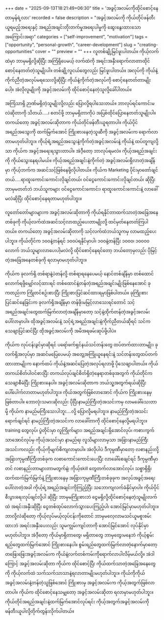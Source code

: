 +++
date = "2025-09-13T18:21:49+06:30"
title = 'အခွင့်အလမ်းကိုထိုင်စောင့်နေတာမှန်ရဲ့လား'
recorded = false
description = "အခွင့်အလမ်းကို ကိုယ်တိုင်ဖန်တီးယူရမည့်အရေးနှင့် အရည်အချင်းတိုးတက်မှုအရေးပါမှုကို ဆွေးနွေးထားသောအကြောင်းအရာ"
categories = ["self-improvement", "motivation"]
tags = ["opportunity", "personal-growth", "career-development"]
slug = "creating-opportunities"
cover = ""
preview = ""
+++
လူတစ်ချို့မြင်ဖူးပါတယ်။ ကိုယ့်လက်ထဲမှာ ဘာမှမရှိလို့ဆိုပြီး အကြံရှိပေမယ့် လက်ထဲကို အရင်းအနှီးရောက်လာတာထိုင်စောင့်နေတတ်တဲ့သူမျိုးပါ။ တစ်ချို့လူငယ်တွေလည်း မြင်ဖူးပါတယ်။ အလုပ်ကို ကိုယ်နဲ့ကိုက်ညီတဲ့အလုပ်မရသေးလို့ဆိုပြီး ကိုယ်နဲ့ကိုက်တဲ့အလုပ်ကို စောင့်နေတတ်တာမျိုးပေါ့။ အဲလိုလူမျိုးကို အခွင့်အလမ်းကို ထိုင်စောင့်နေတဲ့သူလို့ခေါ်ပါတယ်။

အကြံသာရှိ ဉာဏ်မရှိတဲ့သူမျိုးလို့လည်း ပြောလို့ရပါသေးတယ်။ ဘာလုပ်ရင်ကောင်းမလဲဆိုတာကို သိတယ်…..၊ စတင်ဖို့ ဘာမှမရှိတာကိုပဲ အပြစ်ထိုင်ပြောနေတတ်သူမျိုးပါ။ တကယ်တော့ အခွင့်အလမ်းဆိုတာက ကိုယ်တိုင်ဖန်တီးယူရတာပါ။ ကိုယ်ပိုင်အရည်အသွေးကို ထက်မြက်အောင် ကြိုးစားနေတဲ့သူဆီကို အခွင့်အလမ်းက ရောက်လာတာမဟုတ်ပါဘူး။ ကိုယ့်ရဲ့အရည်အသွေးနဲ့ကိုက်တဲ့အခွင့်အလမ်းနဲ့ ကိုယ်နဲ့ ထပ်တူကျလို့သာ ကိုယ်က အခွင့်အရေးရသွားတာပါ။ အဲဒီ့တော့ ဘာလုပ်ရမလဲ။ ကိုယ့်အရည်အချင်းကို ကိုယ်သွေးနေရပါမယ်။ ကိုယ့်အရည်အချင်းနဲ့ကိုက်တဲ့ အခွင့်အလမ်းရှိလာတဲ့အချိန်မှာ ကိုယ့်ဘက်က အဆင်သင့်ဖြစ်နေဖို့လိုပါတယ်။
ကိုယ်က Marketing ပိုင်းမှာတော်ချင်တယ်…..ရာထူးကောင်းကောင်းလိုချင်တယ်၊ ဝင်ငွေကောင်းကောင်းလိုချင်တယ်၊ ဆိုပြီး ဘာမှမတတ်ဘဲ ဘယ်သူကများ ဝင်ငွေကောင်းကောင်း၊ ရာထူးကောင်းကောင်းနဲ့ လာခေါ်မလဲဆိုပြီး ထိုင်စောင့်နေရတာမဟုတ်ပါဘူး။

လူတော်တော်များများက အခွင့်အလမ်းဆိုတာကို ကိုယ်ရနိုင်တာထက်သာတဲ့အခြေအနေတစ်ခုကို ကိုယ့်လက်ထဲအဆင်သင့်လာထည့်ပေးတာမျိုးလို့ ထင်မှတ်နေတတ်ကြပါတယ်။
တကယ်တော့ အခွင့်အလမ်းဆိုတာကို သင့်လက်ထဲဘယ်သူကမှ လာမထည့်ပေးပါဘူး။ ကိုယ်တိုင်က ၁၀၀နဲ့တန်ရင် ၁၀၀ပဲရနိုင်မှာပါ၊ ၁၀၀နဲ့တန်ပြီး ၁၀၀၀၊ ၁၀၀၀၀ လောက် ဘယ်သူများလာပေးပါ့မလဲလို့ ထိုင်စောင့်နေရင်တော့ ဘယ်တော့မှလည်း ပိုမြင့်တဲ့အခြေအနေတစ်ခုကို ရလာမှာမဟုတ်ပါဘူး။

ကိုယ်က ခုလက်ရှိ တစ်ရာနဲ့ပဲတန်လို့ တစ်ရာရနေပေမယ့် နောင်တစ်ချိန်မှာ တစ်ထောင်လောက်ရဖို့မျှော်လင့်ထားရင် တစ်ထောင်နဲ့တန်တဲ့အရည်အချင်းမျိုးဖြစ်နေအောင် ခုကတည်းက ကြိုတင်စဉ်းစားပြီး ကြိုးစားပြင်ဆင်ထားရမှာဖြစ်ပါတယ်။ ခုကြိုးစားပြင်ဆင်နေခြင်းက ခုလက်ရှိအချိန်မှာ တန်ဖိုးမမြင့်လာသေးရင်တောင် သင့်အရည်အချင်းတွေထက်မြက်လာတဲ့အချိန်မှာတော့ သင့်နဲ့ထိုက်တန်တဲ့အခွင့်အလမ်းပေါ်လာမှာပါ။ ထိုအခွင့်အလမ်းနဲ့ သင့်ရဲ့အရည်အချင်းနဲ့ကိုက်ညီတယ်ဆိုရင် သင်က သေချာပြင်ဆင်ပြီး ထိုအခွင့်အလမ်းကို အမိအရဖမ်းဆုပ်ဖို့ပါပဲ။

ကိုယ်က လုပ်ငန်းခွင်မှာဆိုရင် ပရော်ဖက်ရှင်နယ်သင်တန်းတွေ ထပ်တက်ထားတာမျိုး၊ ခုလက်ရှိအလုပ်မှာ အဆင်မပြေပေမယ့် အတွေ့အကြုံယူနေရင်းနဲ့ သင်တန်းတွေထပ်တက်ထားတာမျိုးက နောက်ထပ် ကိုယ်နဲ့အဆင်ပြေတဲ့အလုပ်ရလာဖို့ ပိုသေချာပါတယ်။ ကိုယ်တကယ်စိတ်ပါဝင်စားပြီး တကယ်လုပ်ချင်စိတ်ရှိတဲ့နေရာတစ်ခုအတွက် ကိုယ်တိုင်က သေချာစီမံပြီး ကြိုးစားနေပါ။ အခွင့်အလမ်းဆိုတာက ဘယ်သူ့အတွက်ရယ်ဆိုပြီး ပေါ်ပေါက်လာတာမဟုတ်ပါဘူး။ ကိုယ်အတွက်ဖြစ်လာအောင် ကိုယ်က ကြိုးစားနေမှ ဖြစ်တာပါ။ ဘောလုံးသမားဆိုလည်း ပိုပြီးနာမည်ကြီးတဲ့အသင်းကမှ လာမခေါ်သေးတာမို့ ကိုယ်က နာမည်မကြီးသေးပါဘူး….လို့ ပြောလို့မရပါဘူး။ နာမည်ကြီးတဲ့အသင်းရောက်ချင်ရင် နာမည်ကြီးတဲ့အသင်းက လာခေါ်တာကို ထိုင်စောင့်နေလို့မရပါဘူး။ training တွေလုပ်၊ ပွဲတိုင်းမှာ လူကြိုက်များ၊ အရည်အချင်းရှိအောင်လုပ်၊ ကစားကွက်သာအောင်လုပ်မှ ကိုယ့်အသင်းမှာ နာမည်ရ၊ လူသိများလာမှသာ အခြားနာမည်ကြီးအသင်းကလည်း ကိုယ့်ကိုမျက်စိကျလာမှာပါ။ အဲလိုပါပဲ ဒီကုမ္ပဏီမှာတော့ လစာနည်းလို့ အခြားကုမ္ပဏီကြီးတစ်ခုက လစာကောင်းကောင်းပေးပြီး လာခေါ်စေချင်ရင် ဒီကုမ္ပဏီမှာတင် လစာနည်းတာများတာမတွက်နဲ့၊ ကိုယ့်skill တွေတက်လာအောင်လုပ်၊ သစ္စာရှိရှိ၊ ထက်ထက်မြက်မြက်နဲ့ ကြိုးစားနေမှ အခြားကုမ္ပဏီကြီးတစ်ခုခုက အလုပ်အခွင့်အရေးပေါ်လာတဲ့အခါ ကိုယ့်ရဲ့အရည်အချင်းကိုကြည့်ပြီး သဘောကျလက်ခံနိုင်မှာပါ။ ကိုယ်ပိုင်စီးပွားရေးလုပ်ချင်လို့ပါ ဆိုပြီး ဘာမှမကြိုးစားဘဲ ငွေမရှိလို့ထိုင်စောင့်နေတဲ့သူမျိုးလက်ထဲ အရင်းအနှီးဆိုပြီး ငွေတစ်ထုပ်လောက်သွားပေးကြည့်ပါ၊ အောင်မြင်မှာမဟုတ်ပါဘူး။ ဘာလို့လဲဆိုတော့ ကိုယ့်လုပ်မယ့်လုပ်ငန်းကိုတောင် ဘာမှမလေ့လာမသင်ယူမစူးစမ်းထားဘဲ အရင်းအနှီးပေးလည်း သူမကျွမ်းကျင်တာကို အောင်မြင်အောင် လုပ်နိုင်မှာမဟုတ်ပါဘူး။ အဲဒီ့တော့ ကိုယ်မှာရှိတာတွေ၊ မရှိတာတွေ ဘာမှတွေးမနေဘဲ ကိုယ့်စွမ်းရည်တွေထက်မြက်အောင် ကြိုးစားနေပါ။ စွမ်းရည်တွေထက်မြက်လာတဲ့နောက်မှာတော့ တဖြေးဖြေးအခွင့်အလမ်းက ကိုယ်နဲ့လက်တစ်ကမ်းကိုရောက်လာပါလိမ့်မယ်လို့။
အဲဒါကြောင့် အခွင့်အလမ်းဆိုတာ ကိုယ်က ထိုင်စောင့်ပြီး ကိုယ်ထက်သာတဲ့အခြေအနေတွေကို ကိုယ့်လက်ထဲ သက်သက်သာသာနဲ့ရလာတာမျိုးမဟုတ်ပါဘူး။ ကိုယ်ကိုကိုယ်အခွင့်အလမ်းနဲ့တန်တဲ့သူဖြစ်အောင် ကြိုးစားမှ အခွင့်အလမ်းက ကိုယ့်အတွက်ဖြစ်လာတာပါ။ ကိုယ်က ထိုင်စောင့်နေသမျှတော့ အခွင့်အလမ်းဆိုတာ ရလာမှာမဟုတ်ပါဘူး။ ကိုယ်တိုင်အရည်အချင်းနဲ့ထက်မြက်အောင်လုပ်ရင်း ကိုယ့်အတွက်အခွင့်အလမ်းကိုဖန်တီးယူပါလို့တိုက်တွန်းလိုက်ပါတယ်။